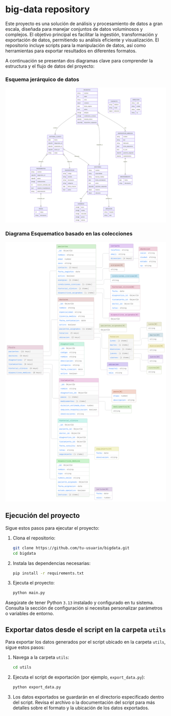# big-data repository

Este proyecto es una solución de análisis y procesamiento de datos a gran escala, diseñada para manejar conjuntos de datos voluminosos y complejos. El objetivo principal es facilitar la ingestión, transformación y exportación de datos, permitiendo su análisis eficiente y visualización. El repositorio incluye scripts para la manipulación de datos, así como herramientas para exportar resultados en diferentes formatos.

A continuación se presentan dos diagramas clave para comprender la estructura y el flujo de datos del proyecto:

### Esquema jerárquico de datos

![Esquema jerárquico de datos](images/hierarchical_scheme.png)

### Diagrama Esquematico basado en las colecciones

![Diagrama E-R](images/schema.png)

## Ejecución del proyecto

Sigue estos pasos para ejecutar el proyecto:

1. Clona el repositorio:

   ```bash
   git clone https://github.com/tu-usuario/bigdata.git
   cd bigdata
   ```

2. Instala las dependencias necesarias:

   ```bash
   pip install -r requirements.txt
   ```

3. Ejecuta el proyecto:
   ```bash
   python main.py
   ```

Asegúrate de tener Python `3.13` instalado y configurado en tu sistema. Consulta la sección de configuración si necesitas personalizar parámetros o variables de entorno.

## Exportar datos desde el script en la carpeta `utils`

Para exportar los datos generados por el script ubicado en la carpeta `utils`, sigue estos pasos:

1. Navega a la carpeta `utils`:

   ```bash
   cd utils
   ```

2. Ejecuta el script de exportación (por ejemplo, `export_data.py`):

   ```bash
   python export_data.py
   ```

3. Los datos exportados se guardarán en el directorio especificado dentro del script. Revisa el archivo o la documentación del script para más detalles sobre el formato y la ubicación de los datos exportados.
